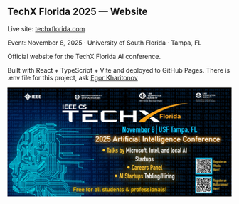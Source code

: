 ## TechX Florida 2025 — Website

Live site: <a href="https://techxflorida.com" target="_blank">techxflorida.com</a>

Event: November 8, 2025 · University of South Florida · Tampa, FL

Official website for the TechX Florida AI conference. 

Built with React + TypeScript + Vite and deployed to GitHub Pages. There is .env file for this project, ask <a href="https://github.com/kharitonov-egor" target="blank">Egor Kharitonov</a>

![cover.jpeg](TechX_Website/src/assets/cover.jpeg)

